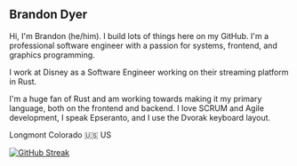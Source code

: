 ## Brandon Dyer

Hi, I'm Brandon (he/him). I build lots of things here on my GitHub. I'm a professional software engineer with a passion for systems, frontend, and graphics programming.

I work at Disney as a Software Engineer working on their streaming platform in Rust.

I'm a huge fan of Rust and am working towards making it my primary language, both on the frontend and backend. I love SCRUM and Agile development, I speak Epseranto, and I use the Dvorak keyboard layout.

Longmont Colorado 🇺🇸 US

<!--
**BrandonDyer64/BrandonDyer64** is a ✨ _special_ ✨ repository because its `README.md` (this file) appears on your GitHub profile.

Here are some ideas to get you started:

- 🔭 I’m currently working on ...
- 🌱 I’m currently learning ...
- 👯 I’m looking to collaborate on ...
- 🤔 I’m looking for help with ...
- 💬 Ask me about ...
- 📫 How to reach me: ...
- 😄 Pronouns: ...
- ⚡ Fun fact: ...
-->

[![GitHub Streak](http://github-readme-streak-stats.herokuapp.com?user=BrandonDyer64&theme=dark&hide_border=true&date_format=M%20j%5B%2C%20Y%5D)](https://git.io/streak-stats)
